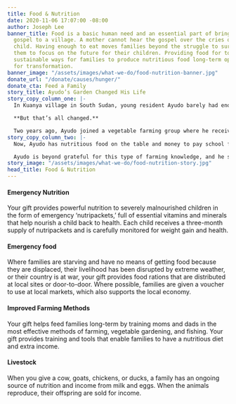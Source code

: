 ```yaml
---
title: Food & Nutrition
date: 2020-11-06 17:07:00 -08:00
author: Joseph Lee
banner_title: Food is a basic human need and an essential part of bringing the whole
  gospel to a village. A mother cannot hear the gospel over the cries of her hungry
  child. Having enough to eat moves families beyond the struggle to survive and allows
  them to focus on the future for their children. Providing food for today and offering
  sustainable ways for families to produce nutritious food long-term opens the way
  for transformation.
banner_image: "/assets/images/what-we-do/food-nutrition-banner.jpg"
donate_url: "/donate/causes/hunger/"
donate_cta: Feed a Family
story_title: Ayudo’s Garden Changed His Life
story_copy_column_one: |-
  In Kuanya village in South Sudan, young resident Ayudo barely had enough food to feed himself, and he didn’t have a consistent way to make an income.

  **But that’s all changed.**

  Two years ago, Ayudo joined a vegetable farming group where he received seeds to help re-start his floundering garden. Between getting seeds, learning to how best plant them (lines instead of scattering) and how to care for the soil, he now has his own garden that grows enough vegetables to eat and sell at the market.
story_copy_column_two: |-
  Now, Ayudo has nutritious food on the table and money to pay school fees for his brothers. He even bought a few new outfits for himself, his first new clothes in years.

  Ayudo is beyond grateful for this type of farming knowledge, and he sends his thanks: _“I want to thank you for empowering me and showing me the way!”_
story_image: "/assets/images/what-we-do/food-nutrition-story.jpg"
head_title: Food & Nutrition
---
```


#### Emergency Nutrition
Your gift provides powerful nutrition to severely malnourished children in the form of emergency ‘nutripackets,’ full of essential vitamins and minerals that help nourish a child back to health. Each child receives a three-month supply of nutripackets and is carefully monitored for weight gain and health.

#### Emergency food
Where families are starving and have no means of getting food because they are displaced, their livelihood has been disrupted by extreme weather, or their country is at war, your gift provides food rations that are distributed at local sites or door-to-door. Where possible, families are given a voucher to use at local markets, which also supports the local economy.

#### Improved Farming Methods
Your gift helps feed families long-term by training moms and dads in the most effective methods of farming, vegetable gardening, and fishing. Your gift provides training and tools that enable families to have a nutritious diet and extra income.

#### Livestock
When you give a cow, goats, chickens, or ducks, a family has an ongoing source of nutrition and income from milk and eggs. When the animals reproduce, their offspring are sold for income.

